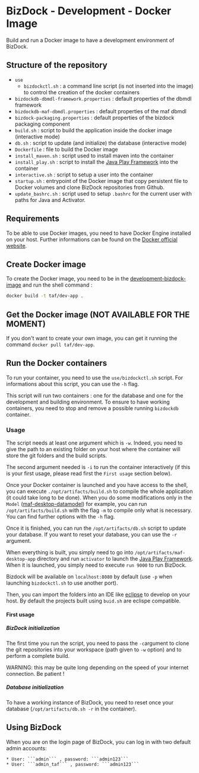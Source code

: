 # BizDock - Development - Docker Image

Build and run a Docker image to have a development environment of BizDock.

## Structure of the repository

* ```use```
    * ```bizdockctl.sh``` : a command line script (is not inserted into the image) to control the creation of the docker containers
* ```bizdockdb-dbmdl-framework.properties``` : default properties of the dbmdl framework
* ```bizdockdb-maf-dbmdl.properties``` : default properties of the maf dbmdl
* ```bizdock-packaging.properties``` : default properties of the bizdock packaging component
* ```build.sh``` : script to build the application inside the docker image (interactive mode)
* ```db.sh``` : script to update (and initialize) the database (interactive mode)
* ```Dockerfile``` : file to build the Docker image
* ```install_maven.sh``` : script used to install maven into the container
* ```install_play.sh``` : script to install the [Java Play Framework](https://www.playframework.com/) into the container
* ```interactive.sh``` : script to setup a user into the container
* ```startup.sh``` : entrypoint of the Docker image that copy persistent file to Docker volumes and clone BizDock repositories from Github.
* ```update_bashrc.sh``` : script used to setup ```.bashrc``` for the current user with paths for Java and Activator.

## Requirements

To be able to use Docker images, you need to have Docker Engine installed on your host.
Further informations can be found on the [Docker official website](https://docs.docker.com/engine/installation/).

## Create Docker image

To create the Docker image, you need to be in the [development-bizdock-image](https://github.com/theAgileFactory/bizdock-docker/tree/master/development-bizdock-image) and run the shell command :

```sh
docker build -t taf/dev-app .
```

## Get the Docker image (NOT AVAILABLE FOR THE MOMENT)

If you don't want to create your own image, you can get it running the command ```docker pull taf/dev-app```.

## Run the Docker containers

To run your container, you need to use the ```use/bizdockctl.sh``` script.
For informations about this script, you can use the ```-h``` flag.

This script will run two containers : one for the database and one for the development and building environment.
To ensure to have working containers, you need to stop and remove a possible running ```bizdockdb``` container.

### Usage

The script needs at least one argument which is ```-w```. Indeed, you need to give the path to an existing folder on your host where the container will store the git folders and the build scripts.

The second argument needed is ```-i``` to run the container interactively (if this is your first usage, please read first the ```First usage``` section below).

Once your Docker container is launched and you have access to the shell, you can execute ```./opt/artifacts/build.sh``` to compile the whole application (it could take long to be done).
When you do some modifications only in the ```Model``` ([maf-desktop-datamodel](https://github.com/theAgileFactory/maf-desktop-datamodel)) for example, you can run ```/opt/artifacts/build.sh``` with the flag ```-m``` to compile only what is necessary.
You can find further options with the ```-h``` flag.

Once it is finished, you can run the ```/opt/artifacts/db.sh``` script to update your database. If you want to reset your database, you can use the ```-r``` argument.

When everything is built, you simply need to go into ```/opt/artifacts/maf-desktop-app``` directory and run ```activator``` to launch the [Java Play Framework](https://www.playframework.com/). When it is launched, you simply need to execute ```run 9000``` to run BizDock. 

Bizdock will be available on ```localhost:8080``` by default (use ```-p``` when launching ```bizdockctl.sh``` to use another port).

Then, you can import the folders into an IDE like [eclipse](https://www.eclipse.org/) to develop on your host.
By default the projects built using ```buid.sh``` are eclispe compatible.

#### First usage

##### BizDock initialization

The first time you run the script, you need to pass the ```-c```argument to clone the git repositories into your workspace (path given to ```-w``` option) and to perform a complete build.

WARNING: this may be quite long depending on the speed of your internet connection.
Be patient !

##### Database initialization

To have a working instance of BizDock, you need to reset once your database (```/opt/artifacts/db.sh -r``` in the container).

## Using BizDock

When you are on the login page of BizDock, you can log in with two default admin accounts:

    * User: ```admin``` , password: ```admin123```
    * User: ```admin_taf``` , password: ```admin123```
